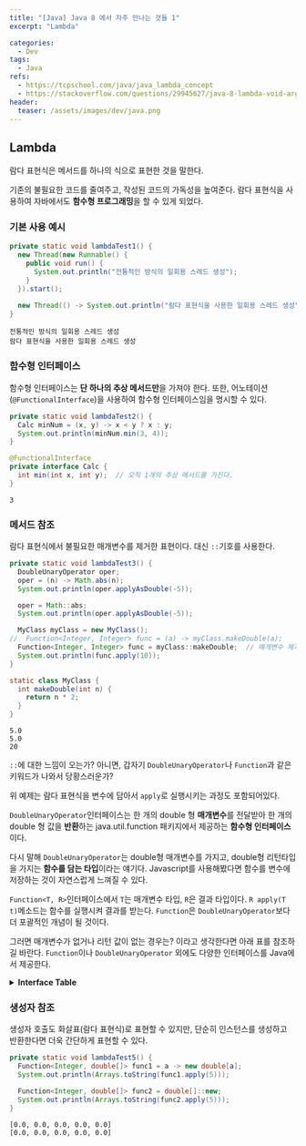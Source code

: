 ```yaml
---
title: "[Java] Java 8 에서 자주 만나는 것들 1"
excerpt: "Lambda"

categories:
  - Dev
tags:
  - Java
refs:
  - https://tcpschool.com/java/java_lambda_concept
  - https://stackoverflow.com/questions/29945627/java-8-lambda-void-argument
header:
  teaser: /assets/images/dev/java.png
---
```


## Lambda

람다 표현식은 메서드를 하나의 식으로 표현한 것을 말한다.

기존의 불필요한 코드를 줄여주고, 작성된 코드의 가독성을 높여준다. 람다 표현식을 사용하여 자바에서도 **함수형 프로그래밍**을 할 수 있게 되었다.

### 기본 사용 예시

```java
private static void lambdaTest1() {
  new Thread(new Runnable() {
    public void run() {
      System.out.println("전통적인 방식의 일회용 스레드 생성");
    }
  }).start();

  new Thread(() -> System.out.println("람다 표현식을 사용한 일회용 스레드 생성")).start();
}
```

```shell
전통적인 방식의 일회용 스레드 생성
람다 표현식을 사용한 일회용 스레드 생성
```

### 함수형 인터페이스

함수형 인터페이스는 **단 하나의 추상 메서드만**을 가져야 한다. 또한, 어노테이션(`@FunctionalInterface`)을 사용하여 함수형 인터페이스임을 명시할 수 있다.

```java
private static void lambdaTest2() {
  Calc minNum = (x, y) -> x < y ? x : y;
  System.out.println(minNum.min(3, 4));
}

@FunctionalInterface
private interface Calc {
  int min(int x, int y);  // 오직 1개의 추상 메서드를 가진다.
}
```

```shell
3
```

### 메서드 참조

람다 표현식에서 불필요한 매개변수를 제거한 표현이다. 대신 `::`기호를 사용한다.

```java
private static void lambdaTest3() {
  DoubleUnaryOperator oper;
  oper = (n) -> Math.abs(n);
  System.out.println(oper.applyAsDouble(-5));

  oper = Math::abs;
  System.out.println(oper.applyAsDouble(-5));

  MyClass myClass = new MyClass();
//  Function<Integer, Integer> func = (a) -> myClass.makeDouble(a);
  Function<Integer, Integer> func = myClass::makeDouble;  // 매개변수 제거
  System.out.println(func.apply(10));
}

static class MyClass {
  int makeDouble(int n) {
    return n * 2;
  }
}
```

```shell
5.0
5.0
20
```

`::`에 대한 느낌이 오는가?  아니면, 갑자기 `DoubleUnaryOperator`나 `Function`과 같은 키워드가 나와서 당황스러운가?

위 예제는 람다 표현식을 변수에 담아서 `apply`로 실행시키는 과정도 포함되어있다.

`DoubleUnaryOperator`인터페이스는 한 개의 double 형 **매개변수**를 전달받아 한 개의 double 형 값을 **반환**하는 java.util.function 패키지에서 제공하는 **함수형 인터페이스**이다.

다시 말해 `DoubleUnaryOperator`는 double형 매개변수를 가지고, double형 리턴타입을 가지는 **함수를 담는 타입**이라는 얘기다. 
Javascript를 사용해봤다면 함수를 변수에 저장하는 것이 자연스럽게 느껴질 수 있다.

`Function<T, R>`인터페이스에서 `T`는 매개변수 타입, `R`은 결과 타입이다. `R apply(T t)`메소드는 함수를 실행시켜 결과를 받는다. 
`Function`은 `DoubleUnaryOperator`보다 더 포괄적인 개념이 될 것이다.

그러면 매개변수가 없거나 리턴 값이 없는 경우는? 이라고 생각한다면 아래 표를 참조하길 바란다. 
`Function`이나 `DoubleUnaryOperator` 외에도 다양한 인터페이스를 Java에서 제공한다.

<details>

<summary><strong>Interface Table</strong></summary>

<table style="font-size: 1em">
  <tbody>
    <tr>
      <td style="width: 50%"><code>Supplier</code></td>
      <td style="width: 20%">( )</td>
      <td style="width: 10%">-></td>
      <td style="width: 20%">x</td>
    </tr>
    <tr>
      <td><code>Consumer</code></td>
      <td>x</td>
      <td>-></td>
      <td>( )</td>
    </tr>
    <tr>
      <td><code>Callable</code></td>
      <td>( )</td>
      <td>-></td>
      <td>x throws exception</td>
    </tr>
    <tr>
      <td><code>Runnable</code></td>
      <td>( )</td>
      <td>-></td>
      <td>( )</td>
    </tr>
    <tr>
      <td><code>Function</code></td>
      <td>x</td>
      <td>-></td>
      <td>y</td>
    </tr>
    <tr>
      <td><code>BiFunction</code></td>
      <td>x,y</td>
      <td>-></td>
      <td>z</td>
    </tr>
    <tr>
      <td><code>Predicate</code></td>
      <td>x</td>
      <td>-></td>
      <td>boolean</td>
    </tr>
    <tr>
      <td><code>UnaryOperator</code></td>
      <td>x1</td>
      <td>-></td>
      <td>x2</td>
    </tr>
    <tr>
      <td><code>BinaryOperator</code></td>
      <td>x1,x2</td>
      <td>-></td>
      <td>x3</td>
    </tr>
  </tbody>
</table>

</details>

### 생성자 참조

생성자 호출도 화살표(람다 표현식)로 표현할 수 있지만, 단순히 인스턴스를 생성하고 반환한다면 더욱 간단하게 표현할 수 있다.

```java
private static void lambdaTest5() {
  Function<Integer, double[]> func1 = a -> new double[a];
  System.out.println(Arrays.toString(func1.apply(5)));

  Function<Integer, double[]> func2 = double[]::new;
  System.out.println(Arrays.toString(func2.apply(5)));
}
```

```shell
[0.0, 0.0, 0.0, 0.0, 0.0]
[0.0, 0.0, 0.0, 0.0, 0.0]
```
